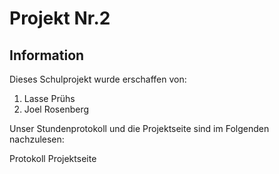 # Projekt Nr.2  
## Information  

Dieses Schulprojekt wurde erschaffen von:  

1. Lasse Prühs
2. Joel Rosenberg  

Unser Stundenprotokoll und die Projektseite sind im Folgenden nachzulesen:

Protokoll
Projektseite
